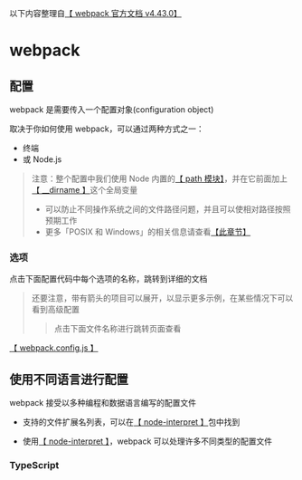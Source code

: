 以下内容整理自[【 webpack 官方文档 v4.43.0】](https://www.webpackjs.com/concepts/)


# webpack

## 配置

webpack 是需要传入一个配置对象(configuration object)

取决于你如何使用 webpack，可以通过两种方式之一：

* 终端
* 或 Node.js

> 注意：整个配置中我们使用 Node 内置的[【 path 模块】](https://nodejs.org/api/path.html)，并在它前面加上[【 __dirname 】](https://nodejs.org/docs/latest/api/globals.html#globals_dirname)这个全局变量
>  * 可以防止不同操作系统之间的文件路径问题，并且可以使相对路径按照预期工作
>  * 更多「POSIX 和 Windows」的相关信息请查看[【此章节】](https://nodejs.org/api/path.html#path_windows_vs_posix)

### 选项

点击下面配置代码中每个选项的名称，跳转到详细的文档

> 还要注意，带有箭头的项目可以展开，以显示更多示例，在某些情况下可以看到高级配置
>> 点击下面文件名称进行跳转页面查看

[【 webpack.config.js 】](https://www.webpackjs.com/configuration/#选项)

## 使用不同语言进行配置

webpack 接受以多种编程和数据语言编写的配置文件

* 支持的文件扩展名列表，可以在[【 node-interpret 】](https://github.com/js-cli/js-interpret)包中找到

* 使用[【 node-interpret 】](https://github.com/js-cli/js-interpret)，webpack 可以处理许多不同类型的配置文件

### TypeScript








